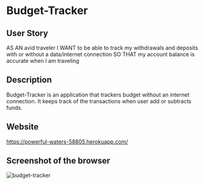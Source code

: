 # Budget-Tracker

## User Story
AS AN avid traveler
I WANT to be able to track my withdrawals and deposits with or without a data/internet connection
SO THAT my account balance is accurate when I am traveling 

## Description
Budget-Tracker is an application that trackers budget without an internet connection. It keeps track of the transactions when user add or subtracts funds.

## Website
https://powerful-waters-58805.herokuapp.com/

## Screenshot of the browser
![budget-tracker](https://user-images.githubusercontent.com/98847835/179862650-5492e333-636f-4786-82c0-e60e684f8ddf.png)



